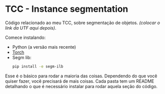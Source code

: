 # TCC - Instance segmentation

Código relacionado ao meu TCC, sobre segmentação de objetos. _(colocar o link da UTF aqui depois)_.

Comece instalando:
* Python (a versão mais recente)
* [Torch](https://pytorch.org/get-started/locally/)
* Segm lib:
	```bash
	pip install -e segm-ilb
	```

Esse é o básico para rodar a maioria das coisas. Dependendo do que você quiser fazer, você precisará de mais coisas. Cada pasta tem um README detalhando o que é necessário instalar para rodar aquela seção do código.